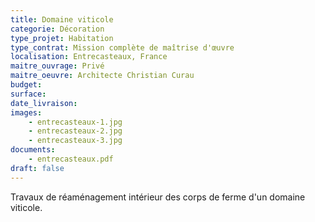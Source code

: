 ```yaml
---
title: Domaine viticole
categorie: Décoration
type_projet: Habitation
type_contrat: Mission complète de maîtrise d'œuvre
localisation: Entrecasteaux, France
maitre_ouvrage: Privé
maitre_oeuvre: Architecte Christian Curau
budget:
surface:
date_livraison:
images:
    - entrecasteaux-1.jpg
    - entrecasteaux-2.jpg
    - entrecasteaux-3.jpg
documents:
    - entrecasteaux.pdf
draft: false
---
```

Travaux de réaménagement intérieur des corps de ferme d'un domaine viticole.
